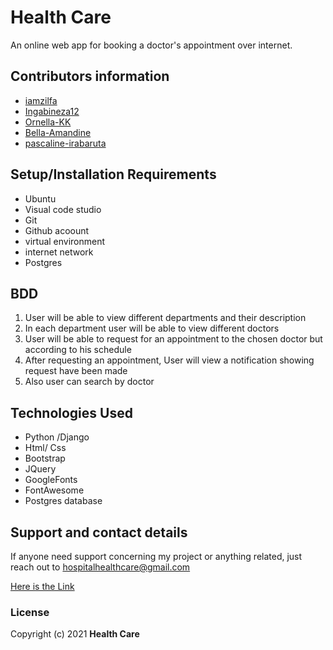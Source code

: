 # Health Care

An online web app for booking a doctor's appointment over internet.

## Contributors information
* [iamzilfa](https://github.com/iamzilfa)
* [Ingabineza12](https://github.com/Ingabineza12)
* [Ornella-KK](https://github.com/Ornella-KK)
* [Bella-Amandine](https://github.com/Bella-Amandine)
* [pascaline-irabaruta](https://github.com/pascaline-irabaruta)


## Setup/Installation Requirements
* Ubuntu
* Visual code studio
* Git
* Github acoount
* virtual environment
* internet network
* Postgres

## BDD

1. User will be able to view different departments and their description
2. In each department user will be able to view different doctors
3. User will be able to request for an appointment to the chosen doctor but according to his schedule
4. After requesting an appointment, User will view a notification showing request have been made
5. Also user can search by doctor


## Technologies Used
* Python /Django
* Html/ Css
* Bootstrap
* JQuery
* GoogleFonts
* FontAwesome
* Postgres database



## Support and contact details
If anyone need support concerning my project or anything related, just reach out to hospitalhealthcare@gmail.com
 
[Here is the Link]( https://hospitlappointment.herokuapp.com/ "Health Care")

### License

Copyright (c) 2021 **Health Care**
